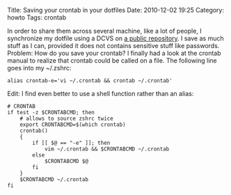 Title: Saving your crontab in your dotfiles
Date: 2010-12-02 19:25
Category: howto
Tags: crontab

In order to share them across several machine, like a lot of
people, I synchronize my dotfile using a DCVS on
[a public repository](http://bitbucket.org/chmduquesne/dotfiles). I
save as much stuff as I can, provided it does not contains
sensitive stuff like passwords. Problem: How do you save your
crontab? I finally had a look at the crontab manual to realize that
crontab could be called on a file. The following line goes into my
\~/.zshrc:

    alias crontab-e='vi ~/.crontab && crontab ~/.crontab'

Edit: I find even better to use a shell function rather than an
alias:

    # CRONTAB
    if test -z $CRONTABCMD; then
        # allows to source zshrc twice
        export CRONTABCMD=$(which crontab)
        crontab()
        {
            if [[ $@ == "-e" ]]; then
                vim ~/.crontab && $CRONTABCMD ~/.crontab
            else
                $CRONTABCMD $@
            fi
        }
        $CRONTABCMD ~/.crontab
    fi



